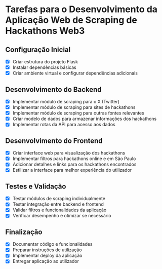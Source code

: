 # Tarefas para o Desenvolvimento da Aplicação Web de Scraping de Hackathons Web3

## Configuração Inicial
- [x] Criar estrutura do projeto Flask
- [x] Instalar dependências básicas
- [x] Criar ambiente virtual e configurar dependências adicionais

## Desenvolvimento do Backend
- [x] Implementar módulo de scraping para o X (Twitter)
- [x] Implementar módulo de scraping para sites de hackathons
- [x] Implementar módulo de scraping para outras fontes relevantes
- [x] Criar modelo de dados para armazenar informações dos hackathons
- [x] Implementar rotas da API para acesso aos dados

## Desenvolvimento do Frontend
- [x] Criar interface web para visualização dos hackathons
- [x] Implementar filtros para hackathons online e em São Paulo
- [x] Adicionar detalhes e links para os hackathons encontrados
- [x] Estilizar a interface para melhor experiência do utilizador

## Testes e Validação
- [x] Testar módulos de scraping individualmente
- [x] Testar integração entre backend e frontend
- [x] Validar filtros e funcionalidades da aplicação
- [x] Verificar desempenho e otimizar se necessário

## Finalização
- [x] Documentar código e funcionalidades
- [x] Preparar instruções de utilização
- [x] Implementar deploy da aplicação
- [x] Entregar aplicação ao utilizador
